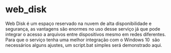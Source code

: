 # web_disk
Web Disk é um espaço reservado na nuvem de alta disponibilidade e segurança, as vantagens são enormes no uso desse serviço já que pode integrar o acesso a arquivos entre dispositivos mesmo em redes diferentes. Para que o serviço tenha uma melhor integração com o Windows 10  são necessários alguns ajustes, um script.bat simples será demonstrado aqui.

